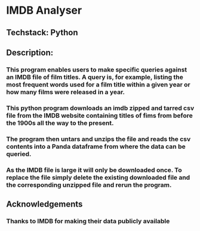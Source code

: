 # IMDB Analyser

## Techstack: Python

## Description:
### This program enables users to make specific queries against an IMDB file of film titles. A query is, for example, listing the most frequent words used for a film title within a given year or how many films were released in a year.

### This python program downloads an imdb zipped and tarred csv file from the IMDB website containing titles of fims from before the 1900s all the way to the present.
### The program then untars and unzips the file and reads the csv contents into a Panda dataframe from where the data can be queried.
### As the IMDB file is large it will only be downloaded once. To replace the file simply delete the existing downloaded file and the corresponding unzipped file and rerun the program.
###
## Acknowledgements
### Thanks to IMDB for making their data publicly available